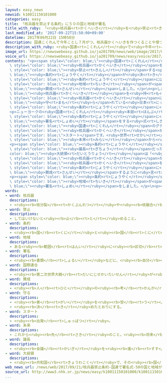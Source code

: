 ```yaml
---
layout: easy_news
newsid: k10011150101000
categories: easy
title: 「核兵器を禁止する条約」に５０の国と地域が署名
title_with_ruby: 「<ruby>核兵器<rt>かくへいき</rt></ruby>を<ruby>禁止<rt>きんし</rt></ruby>する<ruby>条約<rt>じょうやく</rt></ruby>」に５０の<ruby>国<rt>くに</rt></ruby>と<ruby>地域<rt>ちいき</rt></ruby>が<ruby>署名<rt>しょめい</rt></ruby>
last_modified_at: '2017-09-22T15:50:00+09:00'
datetime: 2017年09月22日 15時50分
description: 国連こくれんで今年ことし７月がつ、核兵器かくへいきを作つくることや使つかうことなどを国くにと国くにの間あいだの法律ほうりつで禁止きんしする条約じょうやくが決きまりました。
description_with_ruby: <ruby>国連<rt>こくれん</rt></ruby>で<ruby>今年<rt>ことし</rt></ruby>７<ruby>月<rt>がつ</rt></ruby>、<ruby>核兵器<rt>かくへいき</rt></ruby>を<ruby>作<rt>つく</rt></ruby>ることや<ruby>使<rt>つか</rt></ruby>うことなどを<ruby>国<rt>くに</rt></ruby>と<ruby>国<rt>くに</rt></ruby>の<ruby>間<rt>あいだ</rt></ruby>の<ruby>法律<rt>ほうりつ</rt></ruby>で<ruby>禁止<rt>きんし</rt></ruby>する<ruby>条約<rt>じょうやく</rt></ruby>が<ruby>決<rt>き</rt></ruby>まりました。
image_url: https://newswebeasy.github.io/ja201709/news/web/image/2017/09/22/k10011150101000.jpg
voice_url: https://newswebeasy.github.io/ja201709/news/easy/voice/2017/09/22/k10011150101000.mp3
contents: "<p><span style=\"color: blue;\"><ruby>国連<rt>こくれん</rt></ruby></span>で<ruby>今年<rt>ことし</rt></ruby>７<ruby>月<rt>がつ</rt></ruby>、<span\
  \ style=\"color: blue;\"><ruby>核兵器<rt>かくへいき</rt></ruby></span>を<ruby>作<rt>つく</rt></ruby>ることや<ruby>使<rt>つか</rt></ruby>うことなどを<ruby>国<rt>くに</rt></ruby>と<ruby>国<rt>くに</rt></ruby>の<ruby>間<rt>あいだ</rt></ruby>の<ruby>法律<rt>ほうりつ</rt></ruby>で<span\
  \ style=\"color: blue;\"><ruby>禁止<rt>きんし</rt></ruby></span>する<span style=\"color:\
  \ blue;\"><ruby>条約<rt>じょうやく</rt></ruby></span>が<ruby>決<rt>き</rt></ruby>まりました。この<span\
  \ style=\"color: blue;\"><ruby>条約<rt>じょうやく</rt></ruby></span>には１２２の<ruby>国<rt>くに</rt></ruby>と<span\
  \ style=\"color: blue;\"><ruby>地域<rt>ちいき</rt></ruby></span>が<span style=\"color:\
  \ blue;\"><ruby>賛成<rt>さんせい</rt></ruby></span>しました。</p>\n<p>しかし、<span style=\"color:\
  \ blue;\"><ruby>核兵器<rt>かくへいき</rt></ruby></span>を<ruby>持<rt>も</rt></ruby>っているアメリカやロシアなどと、アメリカの<span\
  \ style=\"color: blue;\"><ruby>核兵器<rt>かくへいき</rt></ruby></span>に<span style=\"color:\
  \ blue;\"><ruby>守<rt>まも</rt></ruby>ら</span>れている<ruby>日本<rt>にっぽん</rt></ruby>などは、<span\
  \ style=\"color: blue;\"><ruby>条約<rt>じょうやく</rt></ruby></span>に<ruby>反対<rt>はんたい</rt></ruby>しています。</p>\n\
  <p>ニューヨークの<ruby>国連<rt>こくれん</rt></ruby><ruby>本部<rt>ほんぶ</rt></ruby>で<ruby>２０日<rt>はつか</rt></ruby>、<span\
  \ style=\"color: blue;\"><ruby>条約<rt>じょうやく</rt></ruby></span>に<span style=\"color:\
  \ blue;\"><ruby>署名<rt>しょめい</rt></ruby></span>をする<ruby>式<rt>しき</rt></ruby>がありました。<span\
  \ style=\"color: blue;\"><ruby>国連<rt>こくれん</rt></ruby></span>のグテーレス<ruby>事務総長<rt>じむそうちょう</rt></ruby>は「<span\
  \ style=\"color: blue;\"><ruby>核兵器<rt>かくへいき</rt></ruby></span>がない<ruby>世界<rt>せかい</rt></ruby>にするための<ruby>大切<rt>たいせつ</rt></ruby>な<span\
  \ style=\"color: blue;\">スタート</span>です。<ruby>世界<rt>せかい</rt></ruby>と<ruby>子<rt>こ</rt></ruby>どもたちの<span\
  \ style=\"color: blue;\"><ruby>未来<rt>みらい</rt></ruby></span>から<ruby>危険<rt>きけん</rt></ruby>をなくしましょう」と<ruby>話<rt>はな</rt></ruby>しました。</p>\n\
  <p><span style=\"color: blue;\"><ruby>条約<rt>じょうやく</rt></ruby></span>を<ruby>決<rt>き</rt></ruby>める<ruby>会議<rt>かいぎ</rt></ruby>の<span\
  \ style=\"color: blue;\"><ruby>議長<rt>ぎちょう</rt></ruby></span>だったコスタリカの<span style=\"\
  color: blue;\"><ruby>大統領<rt>だいとうりょう</rt></ruby></span>は「<ruby>全部<rt>ぜんぶ</rt></ruby>の<ruby>国<rt>くに</rt></ruby>が、<span\
  \ style=\"color: blue;\"><ruby>核兵器<rt>かくへいき</rt></ruby></span>がない<ruby>世界<rt>せかい</rt></ruby>に<ruby>向<rt>む</rt></ruby>かって<ruby>進<rt>すす</rt></ruby>まなければなりません」と<ruby>言<rt>い</rt></ruby>って、<span\
  \ style=\"color: blue;\"><ruby>核兵器<rt>かくへいき</rt></ruby></span>を<ruby>持<rt>も</rt></ruby>っている<ruby>国<rt>くに</rt></ruby>も<span\
  \ style=\"color: blue;\"><ruby>条約<rt>じょうやく</rt></ruby></span>に<span style=\"color:\
  \ blue;\"><ruby>賛成<rt>さんせい</rt></ruby></span>するように<ruby>言<rt>い</rt></ruby>いました。</p>\n\
  <p><span style=\"color: blue;\"><ruby>条約<rt>じょうやく</rt></ruby></span>には、<ruby>２０日<rt>はつか</rt></ruby>の<ruby>夕方<rt>ゆうがた</rt></ruby>までに５０の<ruby>国<rt>くに</rt></ruby>と<span\
  \ style=\"color: blue;\"><ruby>地域<rt>ちいき</rt></ruby></span>が<span style=\"color:\
  \ blue;\"><ruby>署名<rt>しょめい</rt></ruby></span>をしました。</p>\n<p></p>\n<p></p>\n<p></p>"
words:
- word: 核兵器
  descriptions:
  - <ruby><rb>核分裂</rb><rt>かくぶんれつ</rt></ruby>や<ruby><rb>核融合</rb><rt>かくゆうごう</rt></ruby>によって<ruby><rb>出</rb><rt>で</rt></ruby>るエネルギーを<ruby><rb>利用</rb><rt>りよう</rt></ruby>した<ruby><rb>兵器</rb><rt>へいき</rt></ruby>。<ruby><rb>原子爆弾</rb><rt>げんしばくだん</rt></ruby>や、<ruby><rb>水素爆弾</rb><rt>すいそばくだん</rt></ruby>など。
- word: 禁止
  descriptions:
  - してはいけないと<ruby><rb>止</rb><rt>と</rt></ruby>めること。
- word: 条約
  descriptions:
  - <ruby><rb>国</rb><rt>くに</rt></ruby>と<ruby><rb>国</rb><rt>くに</rt></ruby>との<ruby><rb>間</rb><rt>あいだ</rt></ruby>で<ruby><rb>決</rb><rt>き</rt></ruby>め、<ruby><rb>文章</rb><rt>ぶんしょう</rt></ruby>に<ruby><rb>書</rb><rt>か</rt></ruby>いた<ruby><rb>約束</rb><rt>やくそく</rt></ruby>。
- word: 地域
  descriptions:
  - ある<ruby><rb>範囲</rb><rt>はんい</rt></ruby>に<ruby><rb>区切</rb><rt>くぎ</rt></ruby>られた<ruby><rb>土地</rb><rt>とち</rt></ruby>。
- word: 署名
  descriptions:
  - <ruby><rb>書類</rb><rt>しょるい</rt></ruby>などに、<ruby><rb>自分</rb><rt>じぶん</rt></ruby>の<ruby><rb>名前</rb><rt>なまえ</rt></ruby>を<ruby><rb>書</rb><rt>か</rt></ruby>くこと。また、その<ruby><rb>名前</rb><rt>なまえ</rt></ruby>。<ruby><rb>記名</rb><rt>きめい</rt></ruby>。サイン。
- word: 国際連合
  descriptions:
  - <ruby><rb>第二次世界大戦</rb><rt>だいにじせかいたいせん</rt></ruby>が<ruby><rb>終</rb><rt>お</rt></ruby>わった１９４５<ruby><rb>年</rb><rt>ねん</rt></ruby>、<ruby><rb>世界</rb><rt>せかい</rt></ruby>の<ruby><rb>平和</rb><rt>へいわ</rt></ruby>と<ruby><rb>安全</rb><rt>あんぜん</rt></ruby>を<ruby><rb>守</rb><rt>まも</rt></ruby>るために<ruby><rb>作</rb><rt>つく</rt></ruby>られた<ruby><rb>仕組</rb><rt>しく</rt></ruby>み。<ruby><rb>本部</rb><rt>ほんぶ</rt></ruby>はアメリカのニューヨークにある。<ruby><rb>国連</rb><rt>こくれん</rt></ruby>。<ruby><rb>UN</rb><rt>ユーエヌ</rt></ruby>。
- word: 賛成
  descriptions:
  - <ruby><rb>人</rb><rt>ひと</rt></ruby>の<ruby><rb>考</rb><rt>かんが</rt></ruby>えをよいと<ruby><rb>認</rb><rt>みと</rt></ruby>めること。<ruby><rb>同意</rb><rt>どうい</rt></ruby>すること。
- word: 守る
  descriptions:
  - <ruby><rb>害</rb><rt>がい</rt></ruby>を<ruby><rb>受</rb><rt>う</rt></ruby>けないように、<ruby><rb>防</rb><rt>ふせ</rt></ruby>ぐ。
  - <ruby><rb>決</rb><rt>き</rt></ruby>めたとおりにする。
- word: スタート
  descriptions:
  - <ruby><rb>出発</rb><rt>しゅっぱつ</rt></ruby>。
- word: 未来
  descriptions:
  - これから<ruby><rb>先</rb><rt>さき</rt></ruby>のこと。<ruby><rb>将来</rb><rt>しょうらい</rt></ruby>。
- word: 議長
  descriptions:
  - <ruby><rb>会議</rb><rt>かいぎ</rt></ruby>を<ruby><rb>進</rb><rt>すす</rt></ruby>めたり、まとめたりする<ruby><rb>役</rb><rt>やく</rt></ruby>の<ruby><rb>人</rb><rt>ひと</rt></ruby>。
- word: 大統領
  descriptions:
  - <ruby><rb>共和国</rb><rt>きょうわこく</rt></ruby>で、その<ruby><rb>国</rb><rt>くに</rt></ruby>を<ruby><rb>代表</rb><rt>だいひょう</rt></ruby>する<ruby><rb>人</rb><rt>ひと</rt></ruby>。
web_news_url: /news/web/2017/09/21/核兵器禁止条約-国連で署名式-50の国と地域が署名/
source_url: http://www3.nhk.or.jp/news/easy/k10011150101000/k10011150101000.html
...
```

